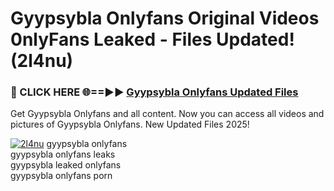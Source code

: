 # Gyypsybla Onlyfans Original Videos 0nlyFans Leaked - Files Updated! (2l4nu)

<h3>🔴 CLICK HERE 🌐==►► <a href="https://tinyurl.com/2wckxsce" rel="nofollow">Gyypsybla Onlyfans Updated Files</a></h3>

Get Gyypsybla Onlyfans and all content. Now you can access all videos and pictures of Gyypsybla Onlyfans. New Updated Files 2025!

[![2l4nu](https://i.imgur.com/AFduVYN.gif)](https://tinyurl.com/2wckxsce)
gyypsybla onlyfans<br>
gyypsybla onlyfans leaks<br>
gyypsybla leaked onlyfans<br>
gyypsybla onlyfans porn